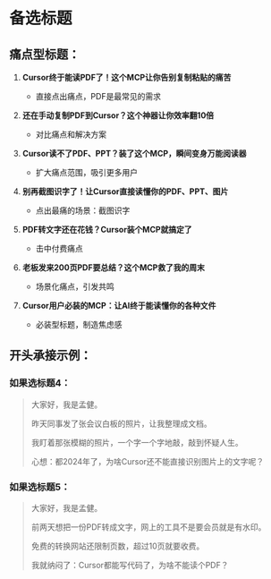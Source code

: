# 备选标题

## 痛点型标题：

1. **Cursor终于能读PDF了！这个MCP让你告别复制粘贴的痛苦**
   - 直接点出痛点，PDF是最常见的需求

2. **还在手动复制PDF到Cursor？这个神器让你效率翻10倍**
   - 对比痛点和解决方案

3. **Cursor读不了PDF、PPT？装了这个MCP，瞬间变身万能阅读器**
   - 扩大痛点范围，吸引更多用户

4. **别再截图识字了！让Cursor直接读懂你的PDF、PPT、图片**
   - 点出最痛的场景：截图识字

5. **PDF转文字还在花钱？Cursor装个MCP就搞定了**
   - 击中付费痛点

6. **老板发来200页PDF要总结？这个MCP救了我的周末**
   - 场景化痛点，引发共鸣

7. **Cursor用户必装的MCP：让AI终于能读懂你的各种文件**
   - 必装型标题，制造焦虑感

## 开头承接示例：

### 如果选标题4：
> 大家好，我是孟健。
>
> 昨天同事发了张会议白板的照片，让我整理成文档。
>
> 我盯着那张模糊的照片，一个字一个字地敲，敲到怀疑人生。
>
> 心想：都2024年了，为啥Cursor还不能直接识别图片上的文字呢？

### 如果选标题5：
> 大家好，我是孟健。
>
> 前两天想把一份PDF转成文字，网上的工具不是要会员就是有水印。
>
> 免费的转换网站还限制页数，超过10页就要收费。
>
> 我就纳闷了：Cursor都能写代码了，为啥不能读个PDF？
